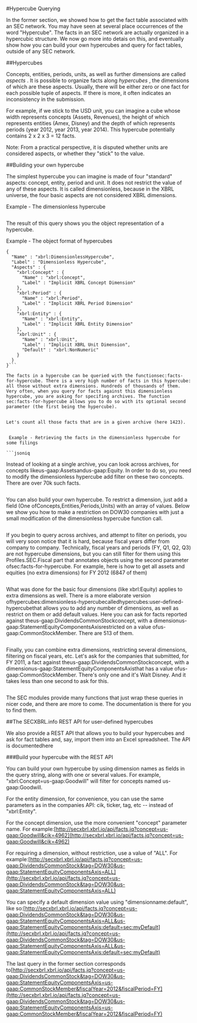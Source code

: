 #Hypercube Querying

In the former section, we showed how to get the fact table associated with an SEC network. You may have seen at several place occurrences of the word "Hypercube". The facts in an SEC network are actually organized in a hypercubic structure. We now go more into detais on this, and eventually show how you can build your own hypercubes and query for fact tables, outside of any SEC network.

##Hypercubes

Concepts, entities, periods, units, as well as further dimensions are called *aspects* . It is possible to organize facts along *hypercubes* , the dimensions of which are these aspects. Usually, there will be either zero or one fact for each possible tuple of aspects. If there is more, it often indicates an inconsistency in the submission.


For example, if we stick to the USD unit, you can imagine a cube whose width represents concepts (Assets, Revenues), the height of which represents entities (Amex, Disney) and the depth of which represents periods (year 2012, year 2013, year 2014). This hypercube potentially contains 2 x 2 x 3 = 12 facts.


Note: From a practical perspective, it is disputed whether units are considered aspects, or whether they "stick" to the value.

##Building your own hypercube

The simplest hypercube you can imagine is made of four "standard" aspects: concept, entity, period and unit. It does not restrict the value of any of these aspects. It is called dimensionless, because in the XBRL universe, the four basic aspects are not considered XBRL dimensions.


 Example - The dimensionless hypercube

```jsoniq
```

The result of this query shows you the object representation of a hypercube.


 Example - The object format of hypercubes

```jsoniq
{
  "Name" : "xbrl:DimensionlessHypercube", 
  "Label" : "Dimensionless Hypercube", 
  "Aspects" : {
    "xbrl:Concept" : {
      "Name" : "xbrl:Concept", 
      "Label" : "Implicit XBRL Concept Dimension"
    }, 
    "xbrl:Period" : {
      "Name" : "xbrl:Period", 
      "Label" : "Implicit XBRL Period Dimension"
    }, 
    "xbrl:Entity" : {
      "Name" : "xbrl:Entity", 
      "Label" : "Implicit XBRL Entity Dimension"
    }, 
    "xbrl:Unit" : {
      "Name" : "xbrl:Unit", 
      "Label" : "Implicit XBRL Unit Dimension", 
      "Default" : "xbrl:NonNumeric"
    }
  }
}```

The facts in a hypercube can be queried with the functionsec:facts-for-hypercube. There is a very high number of facts in this hypercube: all those without extra dimensions. Hundreds of thousands of them. Very often, when you query for facts against this dimensionless hypercube, you are asking for specifing archives. The function sec:facts-for-hypercube allows you to do so with its optional second parameter (the first being the hypercube).


Let's count all those facts that are in a given archive (here 1423).


 Example - Retrieving the facts in the dimensionless hypercube for some filings

```jsoniq
```

Instead of looking at a single archive, you can look across archives, for concepts likeus-gaap:Assetsandus-gaap:Equity. In order to do so, you need to modify the dimensionless hypercube add filter on these two concepts. There are over 70k such facts.


```jsoniq
```

You can also build your own hypercube. To restrict a dimension, just add a field (One ofConcepts,Entities,Periods,Units) with an array of values. Below we show you how to make a restriction on DOW30 companies with just a small modification of the dimensionless hypercube function call.


```jsoniq
```

If you begin to query across archives, and attempt to filter on periods, you will very soon notice that it is hard, because fiscal years differ from company to company. Technically, fiscal years and periods (FY, Q1, Q2, Q3) are not hypercube dimensions, but you can still filter for them using this Profiles.SEC.Fiscal part that annotates objects using the second parameter ofsec:facts-for-hypercube. For example, here is how to get all assets and equities (no extra dimensions) for FY 2012 (6847 of them)


```jsoniq
```

What was done for the basic four dimensions (like xbrl:Equity) applies to extra dimensions as well. There is a more elaborate version ofhypercubes:dimensionless-hypercubecalledhypercubes:user-defined-hypercubethat allows you to add any number of dimensions, as well as restrict on them or add default values. Here you can ask for facts reported against theus-gaap:DividendsCommonStockconcept, with a dimensionus-gaap:StatementEquityComponentsAxisrestricted on a value ofus-gaap:CommonStockMember. There are 513 of them.


```jsoniq
```

Finally, you can combine extra dimensions, restricting several dimensions, filtering on fiscal years, etc. Let's ask for the companies that submitted, for FY 2011, a fact against theus-gaap:DividendsCommonStockconcept, with a dimensionus-gaap:StatementEquityComponentsAxisthat has a value ofus-gaap:CommonStockMember. There's only one and it's Walt Disney. And it takes less than one second to ask for this.


```jsoniq
```

The SEC modules provide many functions that just wrap these queries in nicer code, and there are more to come. The documentation is there for you to find them.

##The SECXBRL.info REST API for user-defined hypercubes

We also provide a REST API that allows you to build your hypercubes and ask for fact tables and, say, import them into an Excel spreadsheet. The API is documentedhere

###Build your hypercube with the REST API

You can build your own hypercube by using dimension names as fields in the query string, along with one or several values. For example, "xbrl:Concept=us-gaap:Goodwill" will filter for concepts named us-gaap:Goodwill.


For the entity dimension, for convenience, you can use the same parameters as in the companies API: cik, ticker, tag, etc -- instead of "xbrl:Entity".


For the concept dimension, use the more convenient "concept" parameter name. For example:[http://secxbrl.xbrl.io/api/facts.jq?concept=us-gaap:Goodwill&cik=4962](http://secxbrl.xbrl.io/api/facts.jq?concept=us-gaap:Goodwill&cik=4962)


For requiring a dimension, without restriction, use a value of "ALL". For example:[http://secxbrl.xbrl.io/api/facts.jq?concept=us-gaap:DividendsCommonStock&tag=DOW30&us-gaap:StatementEquityComponentsAxis=ALL](http://secxbrl.xbrl.io/api/facts.jq?concept=us-gaap:DividendsCommonStock&tag=DOW30&us-gaap:StatementEquityComponentsAxis=ALL)


You can specify a default dimension value using "dimensionname:default", like so:[http://secxbrl.xbrl.io/api/facts.jq?concept=us-gaap:DividendsCommonStock&tag=DOW30&us-gaap:StatementEquityComponentsAxis=ALL&us-gaap:StatementEquityComponentsAxis:default=sec:myDefault](http://secxbrl.xbrl.io/api/facts.jq?concept=us-gaap:DividendsCommonStock&tag=DOW30&us-gaap:StatementEquityComponentsAxis=ALL&us-gaap:StatementEquityComponentsAxis:default=sec:myDefault)


The last query in the former section corresponds to[http://secxbrl.xbrl.io/api/facts.jq?concept=us-gaap:DividendsCommonStock&tag=DOW30&us-gaap:StatementEquityComponentsAxis=us-gaap:CommonStockMember&fiscalYear=2012&fiscalPeriod=FY](http://secxbrl.xbrl.io/api/facts.jq?concept=us-gaap:DividendsCommonStock&tag=DOW30&us-gaap:StatementEquityComponentsAxis=us-gaap:CommonStockMember&fiscalYear=2012&fiscalPeriod=FY)

